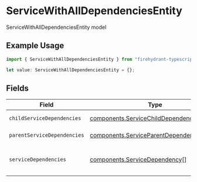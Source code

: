 # ServiceWithAllDependenciesEntity

ServiceWithAllDependenciesEntity model

## Example Usage

```typescript
import { ServiceWithAllDependenciesEntity } from "firehydrant-typescript-sdk/models/components";

let value: ServiceWithAllDependenciesEntity = {};
```

## Fields

| Field                                                                                                  | Type                                                                                                   | Required                                                                                               | Description                                                                                            |
| ------------------------------------------------------------------------------------------------------ | ------------------------------------------------------------------------------------------------------ | ------------------------------------------------------------------------------------------------------ | ------------------------------------------------------------------------------------------------------ |
| `childServiceDependencies`                                                                             | [components.ServiceChildDependencyEntity](../../models/components/servicechilddependencyentity.md)[]   | :heavy_minus_sign:                                                                                     | Services that depend on this service                                                                   |
| `parentServiceDependencies`                                                                            | [components.ServiceParentDependencyEntity](../../models/components/serviceparentdependencyentity.md)[] | :heavy_minus_sign:                                                                                     | Services that this service is dependent on                                                             |
| `serviceDependencies`                                                                                  | [components.ServiceDependency](../../models/components/servicedependency.md)[]                         | :heavy_minus_sign:                                                                                     | All dependencies. Can be one of: ServiceChildDependencyEntity, ServiceParentDependencyEntity           |